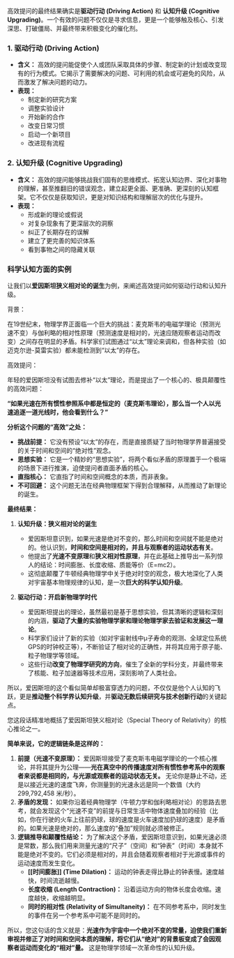 高效提问的最终结果确实是**驱动行动 (Driving Action)** 和 **认知升级 (Cognitive Upgrading)**。一个有效的问题不仅仅是寻求信息，更是一个能够触及核心、引发深思、打破僵局、并最终带来积极变化的催化剂。

### **1. 驱动行动 (Driving Action)**

- **含义：** 高效的提问能促使个人或团队采取具体的步骤、制定新的计划或改变现有的行为模式。它揭示了需要解决的问题、可利用的机会或可避免的风险，从而激发了解决问题的动力。
- **表现：**
    - 制定新的研究方案
    - 调整实验设计
    - 开始新的合作
    - 改变日常习惯
    - 启动一个新项目
    - 改进现有流程

### **2. 认知升级 (Cognitive Upgrading)**

- **含义：** 高效的提问能够挑战我们固有的思维模式、拓宽认知边界、深化对事物的理解，甚至推翻旧的错误观念，建立起更全面、更准确、更深刻的认知框架。它不仅仅是获取知识，更是对知识结构和理解层次的优化与提升。
- **表现：**
    - 形成新的理论或假说
    - 对复杂现象有了更深层次的洞察
    - 纠正了长期存在的误解
    - 建立了更完善的知识体系
    - 看到事物之间的隐藏关联

### **科学认知方面的实例**

让我们以**爱因斯坦狭义相对论的诞生**为例，来阐述高效提问如何驱动行动和认知升级。

背景：

在19世纪末，物理学界正面临一个巨大的挑战：麦克斯韦的电磁学理论（预测光速不变）与伽利略的相对性原理（预测速度是相对的，光速应随观察者运动而改变）之间存在明显的矛盾。科学家们试图通过“以太”理论来调和，但各种实验（如迈克尔逊-莫雷实验）都未能检测到“以太”的存在。

高效提问：

年轻的爱因斯坦没有试图去修补“以太”理论，而是提出了一个核心的、极具颠覆性的高效问题：

**“如果光速在所有惯性参照系中都是恒定的（麦克斯韦理论），那么当一个人以光速追逐一道光线时，他会看到什么？”**

**分析这个问题的“高效”之处：**

- **挑战前提：** 它没有预设“以太”的存在，而是直接质疑了当时物理学界普遍接受的关于时间和空间的“绝对性”观念。
- **思想实验：** 它是一个精妙的“思想实验”，将两个看似矛盾的原理置于一个极端的场景下进行推演，迫使提问者直面矛盾的核心。
- **直指核心：** 它直指了时间和空间概念的本质，而非表象。
- **不可回避：** 这个问题无法在经典物理框架下得到合理解释，从而推动了新理论的诞生。

**最终结果：**

1. **认知升级：狭义相对论的诞生**
    
    - 爱因斯坦意识到，如果光速是绝对不变的，那么时间和空间就不能是绝对的。他认识到，**时间和空间是相对的，并且与观察者的运动状态有关**。
    - 他提出了**光速不变原理**和**狭义相对性原理**，并在此基础上推导出一系列惊人的结论：时间膨胀、长度收缩、质能等价（E=mc2）。
    - 这彻底颠覆了牛顿经典物理学中关于绝对时空的观念，极大地深化了人类对宇宙基本物理规律的认知，是一次**巨大的科学认知升级**。
2. **驱动行动：开启新物理学时代**
    
    - 爱因斯坦提出的理论，虽然最初是基于思想实验，但其清晰的逻辑和深刻的内涵，**驱动了大量的实验物理学家和理论物理学家去验证和发展这一理论**。
    - 科学家们设计了新的实验（如对宇宙射线中μ子寿命的观测、全球定位系统GPS的时钟校正等），不断验证了相对论的正确性，并将其应用于原子能、粒子物理学等领域。
    - 这些行动**改变了物理学研究的方向**，催生了全新的学科分支，并最终带来了核能、粒子加速器等技术应用，深刻影响了人类社会。

所以，爱因斯坦的这个看似简单却极富穿透力的问题，不仅仅是他个人认知的飞跃，更是**推动整个科学界认知升级**，并**驱动无数后续研究与技术创新行动**的关键起点。

您这段话精准地概括了爱因斯坦狭义相对论（Special Theory of Relativity）的核心推论之一。

**简单来说，它的逻辑链条是这样的：**

1. **前提（光速不变原理）：** 爱因斯坦接受了麦克斯韦电磁学理论的一个核心推论，并将其提升为公理——**光在真空中的传播速度对所有惯性参考系中的观察者来说都是相同的，与光源或观察者的运动状态无关。** 无论你是静止不动，还是以接近光速的速度飞奔，你测量到的光速永远是同一个数值（大约 299,792,458 米/秒）。
2. **矛盾的发现：** 如果你沿着经典物理学（牛顿力学和伽利略相对论）的思路去思考，就会发现这个“光速不变”的前提与日常生活中物体速度叠加的经验（比如，你在行驶的火车上往前扔球，球的速度是火车速度加扔球的速度）是矛盾的。如果光速是绝对的，那么速度的“叠加”规则就必须被修正。
3. **逻辑推导和颠覆性结论：** 为了解决这个矛盾，爱因斯坦意识到，如果光速必须是常数，那么我们用来测量光速的“尺子”（空间）和“钟表”（时间）本身就不能是绝对不变的。它们必须是相对的，并且会随着观察者相对于光源或事件的运动速度而发生变化。
    - **[[时间膨胀]] (Time Dilation)：** 运动的钟表走得比静止的钟表慢。速度越快，时间流逝越慢。
    - **长度收缩 (Length Contraction)：** 沿着运动方向的物体长度会收缩。速度越快，收缩越明显。
    - **同时的相对性 (Relativity of Simultaneity)：** 在不同参考系中，同时发生的事件在另一个参考系中可能不是同时的。

所以，您这句话的含义就是：**光速作为宇宙中一个绝对不变的常量，迫使我们重新审视并修正了对时间和空间本质的理解，将它们从“绝对”的背景板变成了会因观察者运动而变化的“相对”量。** 这是物理学领域一次革命性的认知升级。
